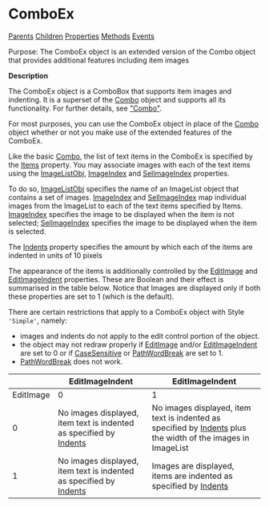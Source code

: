




<h1 class="heading"><span class="name">ComboEx</span></h1>

[Parents](../ParentLists/ComboEx.htm) [Children](../ChildLists/ComboEx.htm) [Properties](../PropLists/ComboEx.htm) [Methods](../MethodLists/ComboEx.htm) [Events](../EventLists/ComboEx.htm)


Purpose: The ComboEx object is an extended version of the Combo object that provides additional features including item images


**Description**


The ComboEx object is a ComboBox that supports item images and indenting. It is a superset of the [Combo](../a-z/combo.md) object and supports all its functionality. For further details, see ["Combo"](../a-z/combo.md).



For most purposes, you can use the ComboEx object in place of the [Combo](../a-z/combo.md) object whether or not you make use of the extended features of the ComboEx.


Like the basic [Combo](../a-z/combo.md), the list of text items in the ComboEx is specified by the [Items](../a-z/items.md) property. You may associate images with each of the text items using the [ImageListObj](../a-z/imagelistobj.md), [ImageIndex](../a-z/imageindex.md) and [SelImageIndex](../a-z/selimageindex.md) properties.


To do so, [ImageListObj](../a-z/imagelistobj.md) specifies the name of an ImageList object that contains a set of images. [ImageIndex](../a-z/imageindex.md) and [SelImageIndex](../a-z/selimageindex.md) map individual images from the ImageList to each of the text items specified by Items. [ImageIndex](../a-z/imageindex.md) specifies the image to be displayed when the item is not selected; [SelImageIndex](../a-z/selimageindex.md) specifies the image to be displayed when the item is selected.


The [Indents](../a-z/indents.md) property specifies the amount by which each of the items are indented in units of 10 pixels


The appearance of the items is additionally controlled by the [EditImage](../a-z/editimage.md) and [EditImageIndent](../a-z/editimageindent.md) properties. These are Boolean and their effect is summarised in the table below. Notice that Images are displayed only if both these properties are set to 1 (which is the default).


There are certain restrictions that apply to a ComboEx object with Style `'Simple'`, namely:

- images and indents do not apply to the edit control portion of the object.
- the object may not redraw properly if [EditImage](../a-z/editimage.md) and/or [EditImageIndent](../a-z/editimageindent.md) are set to 0 or if [CaseSensitive](../a-z/casesensitive.md) or [PathWordBreak](../a-z/pathwordbreak.md) are set to 1.
- [PathWordBreak](../a-z/pathwordbreak.md) does not work.

|  | EditImageIndent | EditImageIndent |
| --- | --- | ---  |
| EditImage | 0 | 1 |
| 0 | No images displayed, item text is indented as specified by [Indents](../a-z/indents.md) | No images displayed, item text is indented as specified by [Indents](../a-z/indents.md) plus the width of the images in ImageList |
| 1 | No images displayed, item text is indented as specified by [Indents](../a-z/indents.md) | Images are displayed, items are indented as specified by [Indents](../a-z/indents.md) |



